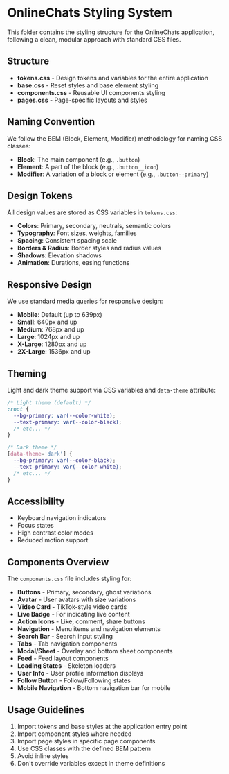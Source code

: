 # OnlineChats Styling System

This folder contains the styling structure for the OnlineChats application, following a clean, modular approach with standard CSS files.

## Structure

- **tokens.css** - Design tokens and variables for the entire application
- **base.css** - Reset styles and base element styling
- **components.css** - Reusable UI components styling
- **pages.css** - Page-specific layouts and styles

## Naming Convention

We follow the BEM (Block, Element, Modifier) methodology for naming CSS classes:

- **Block**: The main component (e.g., `.button`)
- **Element**: A part of the block (e.g., `.button__icon`)
- **Modifier**: A variation of a block or element (e.g., `.button--primary`)

## Design Tokens

All design values are stored as CSS variables in `tokens.css`:

- **Colors**: Primary, secondary, neutrals, semantic colors
- **Typography**: Font sizes, weights, families
- **Spacing**: Consistent spacing scale
- **Borders & Radius**: Border styles and radius values
- **Shadows**: Elevation shadows
- **Animation**: Durations, easing functions

## Responsive Design

We use standard media queries for responsive design:

- **Mobile**: Default (up to 639px)
- **Small**: 640px and up
- **Medium**: 768px and up
- **Large**: 1024px and up
- **X-Large**: 1280px and up
- **2X-Large**: 1536px and up

## Theming

Light and dark theme support via CSS variables and `data-theme` attribute:

```css
/* Light theme (default) */
:root {
  --bg-primary: var(--color-white);
  --text-primary: var(--color-black);
  /* etc... */
}

/* Dark theme */
[data-theme='dark'] {
  --bg-primary: var(--color-black);
  --text-primary: var(--color-white);
  /* etc... */
}
```

## Accessibility

- Keyboard navigation indicators
- Focus states
- High contrast color modes
- Reduced motion support

## Components Overview

The `components.css` file includes styling for:

- **Buttons** - Primary, secondary, ghost variations
- **Avatar** - User avatars with size variations
- **Video Card** - TikTok-style video cards
- **Live Badge** - For indicating live content
- **Action Icons** - Like, comment, share buttons
- **Navigation** - Menu items and navigation elements
- **Search Bar** - Search input styling
- **Tabs** - Tab navigation components
- **Modal/Sheet** - Overlay and bottom sheet components
- **Feed** - Feed layout components
- **Loading States** - Skeleton loaders
- **User Info** - User profile information displays
- **Follow Button** - Follow/Following states
- **Mobile Navigation** - Bottom navigation bar for mobile

## Usage Guidelines

1. Import tokens and base styles at the application entry point
2. Import component styles where needed
3. Import page styles in specific page components
4. Use CSS classes with the defined BEM pattern
5. Avoid inline styles
6. Don't override variables except in theme definitions
